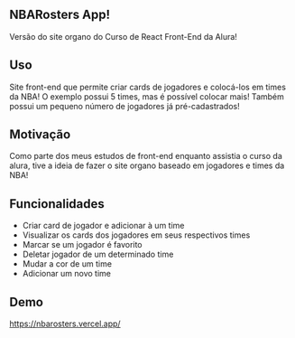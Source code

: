 ## NBARosters App!

Versão do site organo do Curso de React Front-End da Alura!

## Uso

Site front-end que permite criar cards de jogadores e colocá-los em times da NBA!
O exemplo possui 5 times, mas é possível colocar mais!
Também possui um pequeno número de jogadores já pré-cadastrados!

## Motivação

Como parte dos meus estudos de front-end enquanto assistia o curso da alura, tive a ideia de fazer o site organo baseado em jogadores e times da NBA!

## Funcionalidades

* Criar card de jogador e adicionar à um time
* Visualizar os cards dos jogadores em seus respectivos times
* Marcar se um jogador é favorito
* Deletar jogador de um determinado time
* Mudar a cor de um time
* Adicionar um novo time

## Demo

https://nbarosters.vercel.app/
